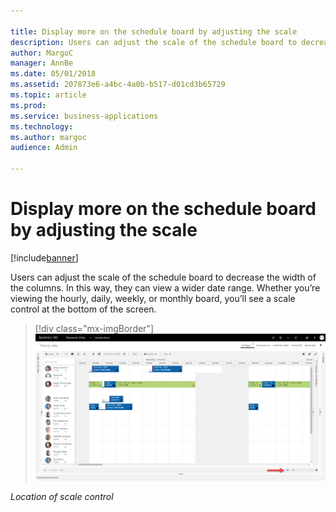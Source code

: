 ```yaml
---

title: Display more on the schedule board by adjusting the scale
description: Users can adjust the scale of the schedule board to decrease the width of the columns.
author: MargoC
manager: AnnBe
ms.date: 05/01/2018
ms.assetid: 207873e6-a4bc-4a0b-b517-d01cd3b65729
ms.topic: article
ms.prod: 
ms.service: business-applications
ms.technology: 
ms.author: margoc
audience: Admin

---
```

#  Display more on the schedule board by adjusting the scale




[!include[banner](../../includes/banner.md)]

Users can adjust the scale of the schedule board to decrease the width of the
columns. In this way, they can view a wider date range. Whether you’re viewing
the hourly, daily, weekly, or monthly board, you’ll see a scale control at the
bottom of the screen.

> [!div class="mx-imgBorder"] 
> ![Screenshot showing location of scale control](media/display-more-on-schedule-board-by-adjusting-scale-1.png "Screenshot showing location of scale control")
<!-- URS_6_Scale-control-on-hourly-board.png -->


*Location of scale control*
